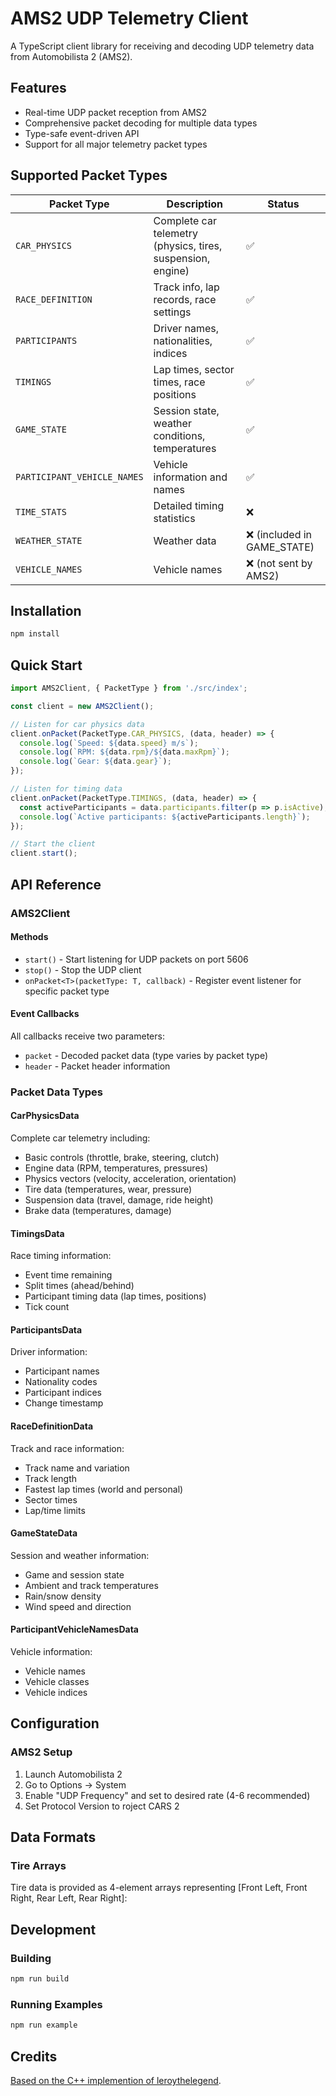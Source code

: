 # AMS2 UDP Telemetry Client

A TypeScript client library for receiving and decoding UDP telemetry data from Automobilista 2 (AMS2).

## Features

- Real-time UDP packet reception from AMS2
- Comprehensive packet decoding for multiple data types
- Type-safe event-driven API
- Support for all major telemetry packet types

## Supported Packet Types

| Packet Type | Description | Status |
|-------------|-------------|--------|
| `CAR_PHYSICS` | Complete car telemetry (physics, tires, suspension, engine) | ✅ |
| `RACE_DEFINITION` | Track info, lap records, race settings | ✅ |
| `PARTICIPANTS` | Driver names, nationalities, indices | ✅ |
| `TIMINGS` | Lap times, sector times, race positions | ✅ |
| `GAME_STATE` | Session state, weather conditions, temperatures | ✅ |
| `PARTICIPANT_VEHICLE_NAMES` | Vehicle information and names | ✅ |
| `TIME_STATS` | Detailed timing statistics | ❌ |
| `WEATHER_STATE` | Weather data | ❌ (included in GAME_STATE) |
| `VEHICLE_NAMES` | Vehicle names | ❌ (not sent by AMS2) |

## Installation

```bash
npm install
```

## Quick Start

```typescript
import AMS2Client, { PacketType } from './src/index';

const client = new AMS2Client();

// Listen for car physics data
client.onPacket(PacketType.CAR_PHYSICS, (data, header) => {
  console.log(`Speed: ${data.speed} m/s`);
  console.log(`RPM: ${data.rpm}/${data.maxRpm}`);
  console.log(`Gear: ${data.gear}`);
});

// Listen for timing data
client.onPacket(PacketType.TIMINGS, (data, header) => {
  const activeParticipants = data.participants.filter(p => p.isActive);
  console.log(`Active participants: ${activeParticipants.length}`);
});

// Start the client
client.start();
```

## API Reference

### AMS2Client

#### Methods

- `start()` - Start listening for UDP packets on port 5606
- `stop()` - Stop the UDP client
- `onPacket<T>(packetType: T, callback)` - Register event listener for specific packet type

#### Event Callbacks

All callbacks receive two parameters:
- `packet` - Decoded packet data (type varies by packet type)
- `header` - Packet header information

### Packet Data Types

#### CarPhysicsData
Complete car telemetry including:
- Basic controls (throttle, brake, steering, clutch)
- Engine data (RPM, temperatures, pressures)
- Physics vectors (velocity, acceleration, orientation)
- Tire data (temperatures, wear, pressure)
- Suspension data (travel, damage, ride height)
- Brake data (temperatures, damage)

#### TimingsData
Race timing information:
- Event time remaining
- Split times (ahead/behind)
- Participant timing data (lap times, positions)
- Tick count

#### ParticipantsData
Driver information:
- Participant names
- Nationality codes
- Participant indices
- Change timestamp

#### RaceDefinitionData
Track and race information:
- Track name and variation
- Track length
- Fastest lap times (world and personal)
- Sector times
- Lap/time limits

#### GameStateData
Session and weather information:
- Game and session state
- Ambient and track temperatures
- Rain/snow density
- Wind speed and direction

#### ParticipantVehicleNamesData
Vehicle information:
- Vehicle names
- Vehicle classes
- Vehicle indices

## Configuration

### AMS2 Setup

1. Launch Automobilista 2
2. Go to Options → System
3. Enable "UDP Frequency" and set to desired rate (4-6 recommended)
4. Set Protocol Version to roject CARS 2


## Data Formats

### Tire Arrays
Tire data is provided as 4-element arrays representing [Front Left, Front Right, Rear Left, Rear Right]:


## Development

### Building
```bash
npm run build
```

### Running Examples
```bash
npm run example
```

## Credits

[Based on the C++ implemention of leroythelegend](https://github.com/leroythelegend/rough_idea_project_cars).
